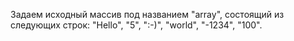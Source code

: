 Задаем исходный массив под названием "array", состоящий из следующих строк: "Hello", "5", ":-)", "world", "-1234", "100".
